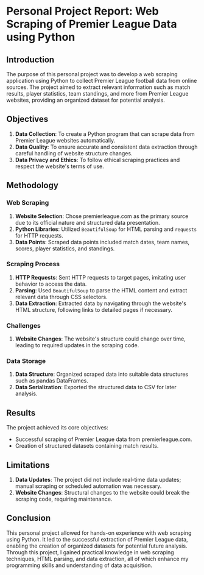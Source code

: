 # Personal Project Report: Web Scraping of Premier League Data using Python

## Introduction

The purpose of this personal project was to develop a web scraping application using Python to collect Premier League football data from online sources. The project aimed to extract relevant information such as match results, player statistics, team standings, and more from Premier League websites, providing an organized dataset for potential analysis.

## Objectives

1. **Data Collection**: To create a Python program that can scrape data from Premier League websites automatically.
2. **Data Quality**: To ensure accurate and consistent data extraction through careful handling of website structure changes.
3. **Data Privacy and Ethics**: To follow ethical scraping practices and respect the website's terms of use.

## Methodology

### Web Scraping

1. **Website Selection**: Chose premierleague.com as the primary source due to its official nature and structured data presentation.
2. **Python Libraries**: Utilized `BeautifulSoup` for HTML parsing and `requests` for HTTP requests.
3. **Data Points**: Scraped data points included match dates, team names, scores, player statistics, and standings.

### Scraping Process

1. **HTTP Requests**: Sent HTTP requests to target pages, imitating user behavior to access the data.
2. **Parsing**: Used `BeautifulSoup` to parse the HTML content and extract relevant data through CSS selectors.
3. **Data Extraction**: Extracted data by navigating through the website's HTML structure, following links to detailed pages if necessary.

### Challenges

1. **Website Changes**: The website's structure could change over time, leading to required updates in the scraping code.

### Data Storage

1. **Data Structure**: Organized scraped data into suitable data structures such as pandas DataFrames.
2. **Data Serialization**: Exported the structured data to CSV for later analysis.

## Results

The project achieved its core objectives:

- Successful scraping of Premier League data from premierleague.com.
- Creation of structured datasets containing match results.

## Limitations

1. **Data Updates**: The project did not include real-time data updates; manual scraping or scheduled automation was necessary.
2. **Website Changes**: Structural changes to the website could break the scraping code, requiring maintenance.

## Conclusion

This personal project allowed for hands-on experience with web scraping using Python. It led to the successful extraction of Premier League data, enabling the creation of organized datasets for potential future analysis. Through this project, I gained practical knowledge in web scraping techniques, HTML parsing, and data extraction, all of which enhance my programming skills and understanding of data acquisition.
